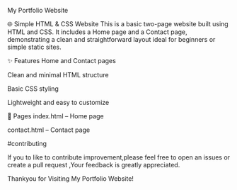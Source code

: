 My Portfolio Website

🌐 Simple HTML & CSS Website
This is a basic two-page website built using HTML and CSS. It includes a Home page and a Contact page, demonstrating a clean and straightforward layout ideal for beginners or simple static sites.

✨ Features
Home and Contact pages

Clean and minimal HTML structure

Basic CSS styling

Lightweight and easy to customize

📂 Pages
index.html – Home page
 
contact.html – Contact page

#contributing

If you to like to contribute improvement,please feel free to open an issues or create a pull request ,Your feedback is greatly appreciated.

Thankyou for Visiting My Portfolio Website!                                   
